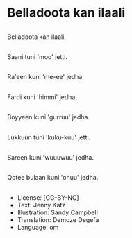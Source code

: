 # Belladoota kan ilaali

##
Belladoota kan ilaali.

##
Saani tuni 'moo' jetti.

##
Ra'een kuni 'me-ee' jedha.

##
Fardi kuni 'himmi' jedha.

##
Boyyeen kuni 'gurruu' jedha.

##
Lukkuun tuni 'kuku-kuu' jetti.

##
Sareen kuni 'wuuuwuu' jedha.

##
Qotee bulaan kuni 'ohuu' jedha.

##
* License: [CC-BY-NC]
* Text: Jenny Katz
* Illustration: Sandy Campbell
* Translation: Demoze Degefa
* Language: om
